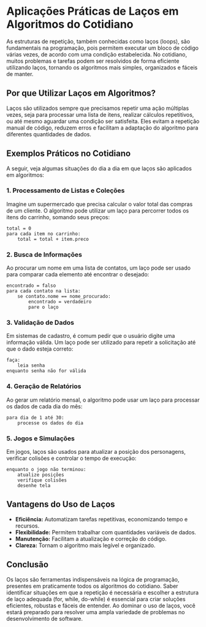 
# Aplicações Práticas de Laços em Algoritmos do Cotidiano

As estruturas de repetição, também conhecidas como laços (loops), são fundamentais na programação, pois permitem executar um bloco de código várias vezes, de acordo com uma condição estabelecida. No cotidiano, muitos problemas e tarefas podem ser resolvidos de forma eficiente utilizando laços, tornando os algoritmos mais simples, organizados e fáceis de manter.

## Por que Utilizar Laços em Algoritmos?

Laços são utilizados sempre que precisamos repetir uma ação múltiplas vezes, seja para processar uma lista de itens, realizar cálculos repetitivos, ou até mesmo aguardar uma condição ser satisfeita. Eles evitam a repetição manual de código, reduzem erros e facilitam a adaptação do algoritmo para diferentes quantidades de dados.

## Exemplos Práticos no Cotidiano

A seguir, veja algumas situações do dia a dia em que laços são aplicados em algoritmos:

### 1. Processamento de Listas e Coleções

Imagine um supermercado que precisa calcular o valor total das compras de um cliente. O algoritmo pode utilizar um laço para percorrer todos os itens do carrinho, somando seus preços:

```pseudocode
total = 0
para cada item no carrinho:
    total = total + item.preco
```

### 2. Busca de Informações

Ao procurar um nome em uma lista de contatos, um laço pode ser usado para comparar cada elemento até encontrar o desejado:

```pseudocode
encontrado = falso
para cada contato na lista:
    se contato.nome == nome_procurado:
        encontrado = verdadeiro
        pare o laço
```

### 3. Validação de Dados

Em sistemas de cadastro, é comum pedir que o usuário digite uma informação válida. Um laço pode ser utilizado para repetir a solicitação até que o dado esteja correto:

```pseudocode
faça:
    leia senha
enquanto senha não for válida
```

### 4. Geração de Relatórios

Ao gerar um relatório mensal, o algoritmo pode usar um laço para processar os dados de cada dia do mês:

```pseudocode
para dia de 1 até 30:
    processe os dados do dia
```

### 5. Jogos e Simulações

Em jogos, laços são usados para atualizar a posição dos personagens, verificar colisões e controlar o tempo de execução:

```pseudocode
enquanto o jogo não terminou:
    atualize posições
    verifique colisões
    desenhe tela
```

## Vantagens do Uso de Laços

- **Eficiência:** Automatizam tarefas repetitivas, economizando tempo e recursos.
- **Flexibilidade:** Permitem trabalhar com quantidades variáveis de dados.
- **Manutenção:** Facilitam a atualização e correção do código.
- **Clareza:** Tornam o algoritmo mais legível e organizado.

## Conclusão

Os laços são ferramentas indispensáveis na lógica de programação, presentes em praticamente todos os algoritmos do cotidiano. Saber identificar situações em que a repetição é necessária e escolher a estrutura de laço adequada (for, while, do-while) é essencial para criar soluções eficientes, robustas e fáceis de entender. Ao dominar o uso de laços, você estará preparado para resolver uma ampla variedade de problemas no desenvolvimento de software.
```
